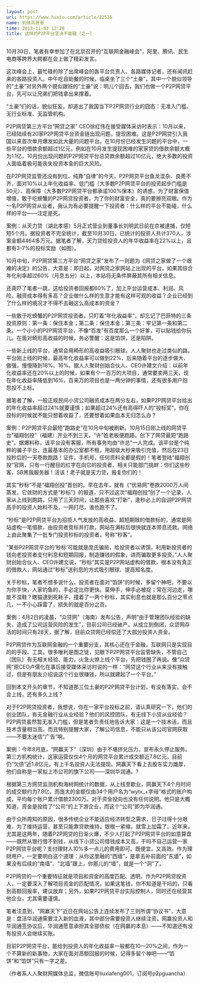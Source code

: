 ```yaml
---
layout: post
url: https://www.huxiu.com/article/22516
name: 刘侠风哥哥
time: 2013-11-03 12:28
title: 这样的P2P平台坚决不能碰（之一）
---
```

10月30日，笔者有幸参加了在北京召开的“互联网金融峰会”，阿里、腾讯、民生电商等跨界大鳄都在会上做了精彩发言。

这次峰会上，最忙碌的除了出席峰会的各平台负责人、各路媒体记者，还有闻讯赶来的各路投资人。中午吃自助餐的时候，临桌坐了三个“土豪”，其中一个貌似领导的“土豪”对另外两个貌似跟班的“土豪”说：明儿个回去，我们也做一个P2P网贷平台，先可以让兄弟们把钱拿出来撑着。

“土豪”们的话，貌似狂妄，却道出了我国当下P2P网贷行业的囧态：无准入门槛、无行业标准、无监管机构。

P2P网贷第三方平台“网贷之家” CEO徐红伟在接受媒体采访时表示：10月以来，已经陆续有20家P2P网贷平台资金链出现问题，提现困难。这是P2P网贷引入我国以来首次单月爆发如此大量的问题平台。在10月份已经发生问题的平台中，一些平台的借款余额超过1亿元，例如在10月发生提现困难的家家贷的借款余额大概为1.1亿，10月份出现问题的P2P网贷平台总贷款余额超过10亿元，绝大多数的投资人面临着极可能丧失投资本金的巨大风险。

在P2P网贷监管还没有到位、纯靠“自律”的今天，P2P网贷平台鱼龙混杂、良莠不齐，面对10%以上年化收益率、低门槛（大多数P2P网贷平台的投资起步门槛是50元）、高保障（大多数P2P网贷平台都承诺100%保本）的诱惑，为了财富保值增值，敢于吃螃蟹的P2P网贷投资者，为了你的财富安全，真的要擦亮双眼。作为一名P2P网贷从业者，我认为有必要提醒一下投资者：什么样的平台不能碰，什么样的平台——注定是死。

案例：从天力贷（湖北孝感）5月正式营业到董事长刘明武日前在京被逮捕，仅短短5个月。据投资者不完全统计，截至10月30日，已统计的投资人共计370人，涉案金额4464多万元。据笔者了解，天力贷给投资人的年华收益率在22%以上，且都有3-7%的投标奖励（如图）。

10月中旬，P2P网贷第三方平台“网贷之家”发布了一则题为《网贷之家做了一个艰难的决定》的公告，大意是：即日起，对网贷之家网站上出现的平台，如果其综合年化利率超过60%（月息五分）以上，本站将无条件屏蔽其所有相关信息。

还真吓了笔者一跳，这给投资者回报都60%了，加上平台运营成本、利润、风险，融资成本得有多高？企业做什么样的生意才能有这样可观的收益？企业已经到了什么样的境况才不得不去融这么高成本的资金？

一些敢于吃螃蟹的P2P网贷投资者，只盯着“年化收益率”，却忘记了巴菲特的三条投资原则：第一条：保住本金；第二条：保住本金；第三条：牢记第一条和第二条。一个小小的P2P网贷平台，不像“百发”有百度那么一个好爹，可以贴钱给你玩儿。在面对畸形高收益的时候，务必警醒：这是馅饼，还是陷阱。

一些新上线的平台，通常会用畸形的高收益吸引眼球。人人聚财也走过类似的路。平台刚上线的时候，最高年化收益率可以做到22%，后来随着平台的逐步做大、做强，慢慢降到18%、16%。据人人聚财创始合伙人、CEO许建文介绍：以前年化收益率还在20%以上的时候，如果有个一百万的大项目，通常要卖两三天，现在年化收益率降低到16%，百来万的项目也是一两分钟的事情，还有很多用户抱怨投不上标。

据笔者了解，一般正规民间小贷公司融资成本在两分左右，如果P2P网贷平台给出的年化收益率超过24%就要谨慎；如果超过24%还有高得吓人的“投标奖”，你在投标的时候就不能只想着收益了，还要想着如果血本无归怎么办？

案例：P2P网贷平台最短“跑路史”在10月中旬被刷新。10月15日刚上线的网贷平台“福翔创投”（福建）开业不到三天，“许”姓老板便跑路，创下了网贷最短“跑路史”。据爆料称，该平台没有客服，所有事务均由“许总”一人完成。该平台是个纯粹的骗子平台，连最基本的办公室都不租，用超级大秒来吸引充值，然后在23日投秒后的一天卷款跑路！证件，手机号，任何资料全都是假的！笔者登陆“福翔创投”官网，只有一行醒目的红字在向它的投资者、相关只能部门挑衅：你们这些秒客，SB黑我服务器！活该！老子就是天力贷，报复你们的！

其实“秒标”不是“福翔创投”首创的。早在去年，就有《“优易网”卷款2000万人间蒸发，它敛财的方式是“秒标”》的报道，只不过这次“福翔创投”创了一个记录，人家从上线到跑路，只用了三天时间，让那些喜欢“打新”，逢秒必上的自诩P2P网贷高手的投资人始料不及，一网打尽，谁也跑不了。

“秒标”是P2P网贷平台为招揽人气发放的高收益、超短期限的借款标的，通常是网站虚构一笔借款，由投资者竞标并打款，网站在满标后很快就连本带息还款。网络上由此聚集了一批专门投资秒标的投资者，号称“秒客”。

“某些P2P网贷平台的‘秒标’可能就是庞氏骗局，给投资者以诱饵，利用新投资者的钱向老投资者支付利息和短期回报，制造赚钱的假象，进而骗取更多投资。”人人聚财创始合伙人、CEO许建文说，“秒标”其实是P2P网站虚构的借款，根本没有真正的借款人，网站通过“秒标”送利息的方式吸引眼球、提高知名度。

关于秒标，笔者不想多说什么，投资者在面对“馅饼”的时候，多留个神吧，不要以为你手快，人家钓鱼的，手必定比你更快。莫伸手，伸手必被捉；常在河边走，哪能不湿鞋？瞎猫逮到死耗子，撞着了一两个秒标，其实利息也就是那么百分之零点几，一不小心踩雷了，损失的就是百分之百。

案例：4月2日的凌晨，“众贷网”（海南）发布公告，声明“由于管理团队经验的缺失，造成了公司运营风险的发生”，目前公司已经破产。从成立到倒闭，众贷网存活的时间只有28天，据了解，目前众贷网已经偿还了大部分投资人资金。

P2P网贷作为互联网金融的一个重要分支，其核心还在于金融，互联网只是实现目的的手段、工具。很多唯利是图之徒，见眼下P2P网贷平台监管缺失，不管自己（团队）有无相关经验、能力，火急火燎上线个平台，先把钱圈了再说。像“众贷网”原CEO卢儒化在事后接受媒体采访时说的一样：“网贷这个行业从来没有接触过，但是有朋友介绍说这个行业很赚钱，所以就建起了一个平台。”

回到本文开头的章节，不知道那三位土豪的P2P网贷平台计划，有没有落实，会不会上线，还有多久上线？

对于P2P网贷投资者，我想说，你在一家平台投标之前，请认真研究一下，他们的创业团队，有无金融行业从业经验？他们的风控团队，有无线下小贷从业经验？P2P网贷虽然暂无准入门槛，但是笔者负责任地告诉大家：这是一个技术活，而且技术含量相当高。而且特别提醒大家，了解公司信息，不能只从该公司官网获取——不要太迷信“广告”啊。

案例：今年8月底，“网赢天下”（深圳）由于不堪挤兑压力，宣布永久停止服务。第三方机构统计，这家运营仅仅4个月的网贷平台累计成交额近7.8亿元，目前仍“欠债”近1.8亿元，有上千名投资人无法提现。网赢天下看上去股东实力雄厚，他们自称是一家拟上市公司的旗下公司——深圳华润通。?

根据第三方网贷监测机构海树网统计的数据，从上线至歇业，网赢天下4个月时间的成交额约为7.8亿，而庞大的金额仅由34个用户名为“wytx_+字母”格式的账户构成，平均每个账户累计借款2300万。对于资金投向也没有任何说明。他只是大概知道，资金是投给了“公司”的上下游企业，而这个“公司”即为华润通。

由于众所周知的原因，很多传统企业不能适应经济转型之需求，日子过得十分艰难，为了维持运营，甚至只能靠贷款维持，银根一紧缩，就雪上加霜了。近年来，尤其是这两年，随着P2P网贷的日渐火爆，不少人打起了P2P网贷平台的如意算盘——既然从银行借不到钱，从线下小贷公司借钱成本又高，干吗不自己运营一家P2P网贷平台呢？支付理财人10%多一点儿的费用即可。既便宜，又高效。作为理财用户，一定要明白这个道理：从你这里融的“西墙”，是拿去补前面的“东墙”，如果没有后续的“南墙”、“北墙”跟上，你那儿的“墙”，就是一个“洞”了。

P2P网贷的一个重要特征就是项目和资金的高度匹配、透明，作为P2P网贷投资人，一定要深入了解项目资金的匹配情况，如果这笔钱，你不知道是干吗的，只看到高额回报率，建议放弃；另外，如果P2P网贷平台实际控制人，同时还在经营其他企业，尤其需要谨慎。

笔者注意到，“网赢天下”近日在网站公告上连续发布了三则所谓“协议书”，大意是：盘活华润通需要注入新的血液，其中部分需要投资人继续注资。网赢投资人和华润通签协议后，华润通愿意承担其全部债权（在网赢的本息）——不知道还有没有投资人会继续买账。

目前P2P网贷平台，能给到投资人的年化收益率一般都在10—20%之间，作为一个不算新的新事物，大家在面对高额回报的时候，记得多留个神吧——“馅饼”和“馅饼”只有一字之差。

（作者系人人聚财网媒体总监，微信账号liuxiafeng001，订阅号p2pguancha）

